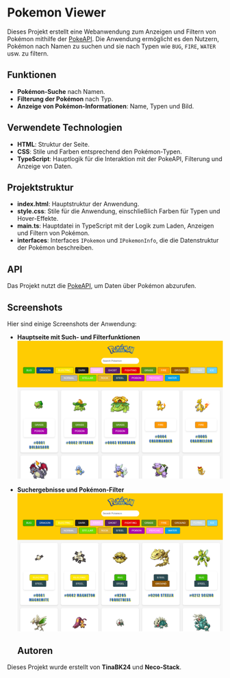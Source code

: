 # Pokemon Viewer

Dieses Projekt erstellt eine Webanwendung zum Anzeigen und Filtern von Pokémon mithilfe der [PokeAPI](https://pokeapi.co/). Die Anwendung ermöglicht es den Nutzern, Pokémon nach Namen zu suchen und sie nach Typen wie `BUG`, `FIRE`, `WATER` usw. zu filtern.

## Funktionen

- **Pokémon-Suche** nach Namen.
- **Filterung der Pokémon** nach Typ.
- **Anzeige von Pokémon-Informationen**: Name, Typen und Bild.

## Verwendete Technologien

- **HTML**: Struktur der Seite.
- **CSS**: Stile und Farben entsprechend den Pokémon-Typen.
- **TypeScript**: Hauptlogik für die Interaktion mit der PokeAPI, Filterung und Anzeige von Daten.

## Projektstruktur

- **index.html**: Hauptstruktur der Anwendung.
- **style.css**: Stile für die Anwendung, einschließlich Farben für Typen und Hover-Effekte.
- **main.ts**: Hauptdatei in TypeScript mit der Logik zum Laden, Anzeigen und Filtern von Pokémon.
- **interfaces**: Interfaces `IPokemon` und `IPokemonInfo`, die die Datenstruktur der Pokémon beschreiben.

## API

Das Projekt nutzt die [PokeAPI](https://pokeapi.co/), um Daten über Pokémon abzurufen.

## Screenshots

Hier sind einige Screenshots der Anwendung:

- **Hauptseite mit Such- und Filterfunktionen**  
  ![Screenshot der Hauptseite](/src/img/HomePage.png)

- **Suchergebnisse und Pokémon-Filter**  
  ![Screenshot der Suchergebnisse und Filter](/src/img/FilterPage.png)

  ## Autoren

Dieses Projekt wurde erstellt von **TinaBK24** und **Neco-Stack**.